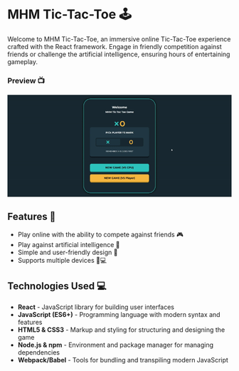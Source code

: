 # MHM Tic-Tac-Toe 🕹️
Welcome to MHM Tic-Tac-Toe, an immersive online Tic-Tac-Toe experience crafted with the React framework. Engage in friendly competition against friends or challenge the artificial intelligence, ensuring hours of entertaining gameplay.

### Preview 📺
<img src="https://github.com/hampayiMilany/MHM-Tic-Tac-Toe/blob/main/preview.gif" />

## Features 🌟
- Play online with the ability to compete against friends 🎮
- Play against artificial intelligence 🧠
- Simple and user-friendly design 🎨
- Supports multiple devices 📱💻

## Technologies Used 💻
- **React** - JavaScript library for building user interfaces
- **JavaScript (ES6+)** - Programming language with modern syntax and features
- **HTML5 & CSS3** - Markup and styling for structuring and designing the game
- **Node.js & npm** - Environment and package manager for managing dependencies
- **Webpack/Babel** - Tools for bundling and transpiling modern JavaScript
